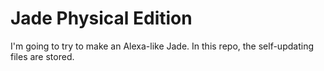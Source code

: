 # Jade Physical Edition
I'm going to try to make an Alexa-like Jade. In this repo, the self-updating files are stored.
